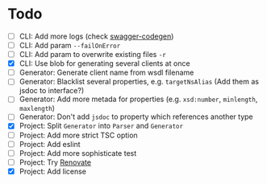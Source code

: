 # Todo

- [ ] CLI: Add more logs (check [swagger-codegen](https://swagger.io/tools/swagger-codegen/))
- [ ] CLI: Add param `--failOnError`
- [ ] CLI: Add param to overwrite existing files `-r`
- [x] CLI: Use blob for generating several clients at once
- [ ] Generator: Generate client name from wsdl filename
- [ ] Generator: Blacklist several properties, e.g. `targetNsAlias` (Add them as jsdoc to interface?)
- [ ] Generator: Add more metada for properties (e.g. `xsd:number`, `minlength`, `maxlength`)
- [ ] Generator: Don't add `jsdoc` to property which references another type
- [x] Project: Split `Generator` into `Parser` and `Generator`
- [ ] Project: Add more strict TSC option
- [ ] Project: Add eslint
- [ ] Project: Add more sophisticate test
- [ ] Project: Try [Renovate](https://www.whitesourcesoftware.com/free-developer-tools/renovate)
- [x] Project: Add license
